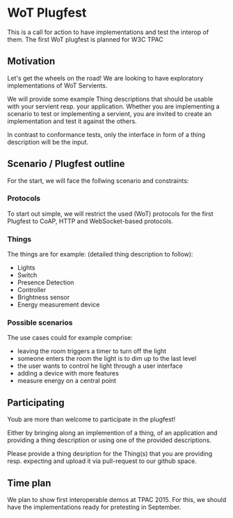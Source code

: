 # WoT Plugfest

This is a call for action to have implementations and test the interop of them.
The first WoT plugfest is planned for W3C TPAC

## Motivation

Let's get the wheels on the road! We are looking to have exploratory implementations of WoT Servients.


We will provide some example Thing descriptions that should be usable with your servient resp. your application.
Whether you are implementing a scenario to test or implementing a servient, you are invited to create an implementation and test it against the others.

In contrast to conformance tests, only the interface in form of a thing description will be the input.

## Scenario / Plugfest outline
For the start, we will face the follwing scenario  and constraints:

### Protocols
To start out simple, we will restrict the used (WoT) protocols for the first Plugfest to CoAP, HTTP and WebSocket-based protocols.

### Things
The things are for example: (detailed thing description to follow):

* Lights
* Switch
* Presence Detection
* Controller
* Brightness sensor
* Energy measurement device

### Possible scenarios

The use cases could for example comprise:
- leaving the room triggers a timer to turn off the light
- someone enters the room the light is to dim up to the last level
- the user wants to control he light through a user interface
- adding a device with more features
- measure energy on a central point

## Participating

Youb are more than welcome to participate in the plugfest!

Either by bringing along an implemention of a thing, of an application and providing a thing description or using one of the provided descriptions.

Please provide a thing desription for the Thing(s) that you are providing resp. expecting and upload it via pull-request to our github space.

## Time plan
We plan to show first interoperable demos at TPAC 2015.
For this, we should have the implementations ready for pretesting in September.
